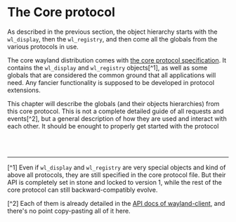 # The Core protocol

As described in the previous section, the object hierarchy starts with the `wl_display`, then
the `wl_registry`, and then come all the globals from the various protocols in use.

The core wayland distribution comes with
[the core protocol specification](https://cgit.freedesktop.org/wayland/wayland/tree/protocol/wayland.xml).
It contains the `wl_display` and `wl_registry` objects[^1], as well as some globals that are
considered the common ground that all applications will need. Any fancier functionality is supposed
to be developed in protocol extensions.

This chapter will describe the globals (and their objects hierarchies) from this core protocol. This
is not a complete detailed guide of all requests and events[^2], but a general description of how
they are used and interact with each other. It should be enought to properly get started with the
protocol

<br /><br />

------

[^1] Even if `wl_display` and `wl_registry` are very special objects and kind of above all protocols,
they are still specified in the core protocol file. But their API is completely set in stone and
locked to version 1, while the rest of the core protocol can still backward-compatibly evolve.

[^2] Each of them is already detailed in the
[API docs of wayland-client](http://vberger.github.io/wayland-client-rs/wayland_client/protocol/index.html),
and there's no point copy-pasting all of it here.
